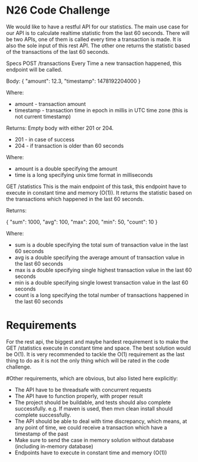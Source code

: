 # N26 Code Challenge

We would like to have a restful API for our statistics. The main use case for our API is to
calculate realtime statistic from the last 60 seconds. There will be two APIs, one of them is
called every time a transaction is made. It is also the sole input of this rest API. The other one
returns the statistic based of the transactions of the last 60 seconds.

Specs
POST /transactions
Every Time a new transaction happened, this endpoint will be called.

Body:
{
"amount": 12.3,
"timestamp": 1478192204000
}

Where:
- amount - transaction amount
- timestamp - transaction time in epoch in millis in UTC time zone (this is not current timestamp)

Returns: Empty body with either 201 or 204.
- 201 - in case of success
- 204 - if transaction is older than 60 seconds

Where:
- amount is a double specifying the amount
- time is a long specifying unix time format in milliseconds


GET /statistics
This is the main endpoint of this task, this endpoint have to execute in constant time and
memory (O(1)). It returns the statistic based on the transactions which happened in the last 60
seconds.

Returns:

{
"sum": 1000,
"avg": 100,
"max": 200,
"min": 50,
"count": 10
}


Where:
- sum is a double specifying the total sum of transaction value in the last 60 seconds
- avg is a double specifying the average amount of transaction value in the last 60
seconds
- max is a double specifying single highest transaction value in the last 60 seconds
- min is a double specifying single lowest transaction value in the last 60 seconds
- count is a long specifying the total number of transactions happened in the last 60 seconds

# Requirements
For the rest api, the biggest and maybe hardest requirement is to make the GET /statistics
execute in constant time and space. The best solution would be O(1). It is very recommended to
tackle the O(1) requirement as the last thing to do as it is not the only thing which will be rated in
the code challenge.

#Other requirements, which are obvious, but also listed here explicitly:
- The API have to be threadsafe with concurrent requests
- The API have to function properly, with proper result
- The project should be buildable, and tests should also complete successfully. e.g. If
maven is used, then mvn clean install should complete successfully.
- The API should be able to deal with time discrepancy, which means, at any point of time,
we could receive a transaction which have a timestamp of the past
- Make sure to send the case in memory solution without database (including in-memory
database)
- Endpoints have to execute in constant time and memory (O(1))